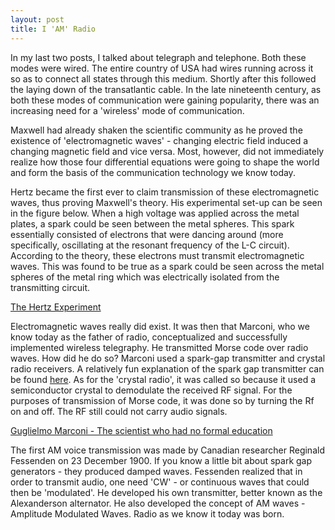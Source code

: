 ```yaml
---
layout: post
title: I 'AM' Radio
---
```


In my last two posts, I talked about telegraph and telephone. Both these modes were wired. The entire country of USA had wires running across it so as to connect all states through this medium. Shortly after this followed the laying down of the transatlantic cable. In the late nineteenth century, as both these modes of communication were gaining popularity, there was an increasing need for a 'wireless' mode of communication.

Maxwell had already shaken the scientific community as he proved the existence of 'electromagnetic waves' - changing electric field induced a changing magnetic field and vice versa. Most, however, did not immediately realize how those four differential equations were going to shape the world and form the basis of the communication technology we know today.

Hertz became the first ever to claim transmission of these electromagnetic waves, thus proving Maxwell's theory. His experimental set-up can be seen in the figure below. When a high voltage was applied across the metal plates, a spark could be seen between the metal spheres. This spark essentially consisted of electrons that were dancing around (more specifically, oscillating at the resonant frequency of the L-C circuit). According to the theory, these electrons must transmit electromagnetic waves. This was found to be true as a spark could be seen across the metal spheres of the metal ring which was electrically isolated from the transmitting circuit.

 [The Hertz Experiment](http://www.antonine-education.co.uk/Image_library/Physics_5_Options/Turning_points/hertz.gif) 

Electromagnetic waves really did exist. It was then that Marconi, who we know today as the father of radio, conceptualized and successfully implemented wireless telegraphy. He transmitted Morse code over radio waves. How did he do so? Marconi used a spark-gap transmitter and crystal radio receivers. A relatively fun explanation of the spark gap transmitter can be found [here](http://www.hammondmuseumofradio.org/spark.html). As for the 'crystal radio', it was called so because it used a semiconductor crystal to demodulate the received RF signal. For the purposes of transmission of Morse code, it was done so by turning the Rf on and off. The RF still could not carry audio signals.

[Guglielmo Marconi - The scientist who had no formal education](https://regmedia.co.uk/2015/02/20/marconi_and_transmission_equipment.jpg?x=1200&y=794) 

The first AM voice transmission was made by Canadian researcher Reginald Fessenden on 23 December 1900. If you know a little bit about spark gap generators - they produced damped waves. Fessenden realized that in order to transmit audio, one need 'CW' - or continuous waves that could then be 'modulated'. He developed his own transmitter, better known as the Alexanderson alternator. He also developed the concept of AM waves - Amplitude Modulated Waves. Radio as we know it today was born.
